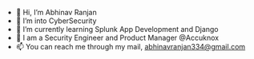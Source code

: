 - 👋 Hi, I’m Abhinav Ranjan
- 👀 I’m into CyberSecurity  
- 🌱 I’m currently learning Splunk App Development and Django
- 💞️ I am a Security Engineer and Product Manager @Accuknox
- 📫 You can reach me through my mail, abhinavranjan334@gmail.com

<!---
AbhinavCSY/AbhinavCSY is a ✨ special ✨ repository because its `README.md` (this file) appears on your GitHub profile.
You can click the Preview link to take a look at your changes.
--->
